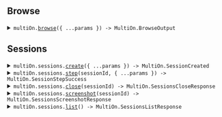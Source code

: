 
## Browse


<details><summary> <code>multiOn.<a href="./src/Client.ts">browse</a>({ ...params }) -> MultiOn.BrowseOutput</code> </summary>

<dl>

<dd>

#### 📝 Description

<dl>

<dd>

<dl>

<dd>

Allows for browsing the web using detailed natural language instructions. The function supports multi-step command execution based on the `CONTINUE` status.

</dd>

</dl>

</dd>

</dl>

#### 🔌 Usage

<dl>

<dd>

<dl>

<dd>

```ts
await multiOn.browse({
    cmd: "cmd",
    url: "url"
});
```

</dd>

</dl>

</dd>

</dl>

#### ⚙️ Parameters

<dl>

<dd>

<dl>

<dd>


**request: `MultiOn.BrowseInput`** 


</dd>

</dl>

<dl>

<dd>


**requestOptions: `MultiOnClient.RequestOptions`** 


</dd>

</dl>

</dd>

</dl>



</dd>

</dl>
</details>




## Sessions


<details><summary> <code>multiOn.sessions.<a href="./src/api/resources/sessions/client/Client.ts">create</a>({ ...params }) -> MultiOn.SessionCreated</code> </summary>

<dl>

<dd>

#### 📝 Description

<dl>

<dd>

<dl>

<dd>

Creates a new session and returns session details including a unique session ID.

</dd>

</dl>

</dd>

</dl>

#### 🔌 Usage

<dl>

<dd>

<dl>

<dd>

```ts
await multiOn.sessions.create({});
```

</dd>

</dl>

</dd>

</dl>

#### ⚙️ Parameters

<dl>

<dd>

<dl>

<dd>


**request: `MultiOn.SessionInput`** 


</dd>

</dl>

<dl>

<dd>


**requestOptions: `Sessions.RequestOptions`** 


</dd>

</dl>

</dd>

</dl>



</dd>

</dl>
</details>


<details><summary> <code>multiOn.sessions.<a href="./src/api/resources/sessions/client/Client.ts">step</a>(sessionId, { ...params }) -> MultiOn.SessionStepSuccess</code> </summary>

<dl>

<dd>

#### 🔌 Usage

<dl>

<dd>

<dl>

<dd>

```ts
await multiOn.sessions.step("session_id", {});
```

</dd>

</dl>

</dd>

</dl>

#### ⚙️ Parameters

<dl>

<dd>

<dl>

<dd>


**sessionId: `string`** 


</dd>

</dl>

<dl>

<dd>


**request: `MultiOn.SessionInput`** 


</dd>

</dl>

<dl>

<dd>


**requestOptions: `Sessions.RequestOptions`** 


</dd>

</dl>

</dd>

</dl>



</dd>

</dl>
</details>


<details><summary> <code>multiOn.sessions.<a href="./src/api/resources/sessions/client/Client.ts">close</a>(sessionId) -> MultiOn.SessionsCloseResponse</code> </summary>

<dl>

<dd>

#### 🔌 Usage

<dl>

<dd>

<dl>

<dd>

```ts
await multiOn.sessions.close("session_id");
```

</dd>

</dl>

</dd>

</dl>

#### ⚙️ Parameters

<dl>

<dd>

<dl>

<dd>


**sessionId: `string`** 


</dd>

</dl>

<dl>

<dd>


**requestOptions: `Sessions.RequestOptions`** 


</dd>

</dl>

</dd>

</dl>



</dd>

</dl>
</details>


<details><summary> <code>multiOn.sessions.<a href="./src/api/resources/sessions/client/Client.ts">screenshot</a>(sessionId) -> MultiOn.SessionsScreenshotResponse</code> </summary>

<dl>

<dd>

#### 📝 Description

<dl>

<dd>

<dl>

<dd>

This function is used to get a screenshot for a website.

</dd>

</dl>

</dd>

</dl>

#### 🔌 Usage

<dl>

<dd>

<dl>

<dd>

```ts
await multiOn.sessions.screenshot("session_id");
```

</dd>

</dl>

</dd>

</dl>

#### ⚙️ Parameters

<dl>

<dd>

<dl>

<dd>


**sessionId: `string`** 


</dd>

</dl>

<dl>

<dd>


**requestOptions: `Sessions.RequestOptions`** 


</dd>

</dl>

</dd>

</dl>



</dd>

</dl>
</details>


<details><summary> <code>multiOn.sessions.<a href="./src/api/resources/sessions/client/Client.ts">list</a>() -> MultiOn.SessionsListResponse</code> </summary>

<dl>

<dd>

#### 🔌 Usage

<dl>

<dd>

<dl>

<dd>

```ts
await multiOn.sessions.list();
```

</dd>

</dl>

</dd>

</dl>

#### ⚙️ Parameters

<dl>

<dd>

<dl>

<dd>


**requestOptions: `Sessions.RequestOptions`** 


</dd>

</dl>

</dd>

</dl>



</dd>

</dl>
</details>


